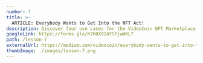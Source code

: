 ```yaml
---
number: 7
title: >-
  ARTICLE: Everybody Wants to Get Into the NFT Act!
description: Discover four use cases for the VideoCoin NFT Marketplace App.
googleLink: https://forms.gle/K7H8X924YSYjwWXL7
path: /lesson-7
externalUrl: https://medium.com/videocoin/everybody-wants-to-get-into-the-nft-act-813b29bc024b
thumbImage: ./images/lesson-7.png
---
```

